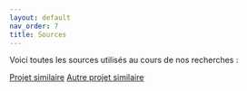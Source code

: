 ```yaml
---
layout: default
nav_order: 7
title: Sources
---
```


Voici toutes les sources utilisés au cours de nos recherches :

[Projet similaire](https://www.youtube.com/watch?v=4BmrNO_DLHk&pp=ygUNcG9saXNzZXVzZSAzZA%3D%3D)
[Autre projet similaire](https://www.youtube.com/watch?v=Ms1NocwTHws&pp=ygUNcG9saXNzZXVzZSAzZA%3D%3D)
